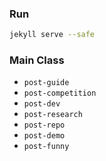 ### Run
```bash
jekyll serve --safe
```

### Main Class
- `post-guide`
- `post-competition`
- `post-dev`
- `post-research`
- `post-repo`
- `post-demo`
- `post-funny`